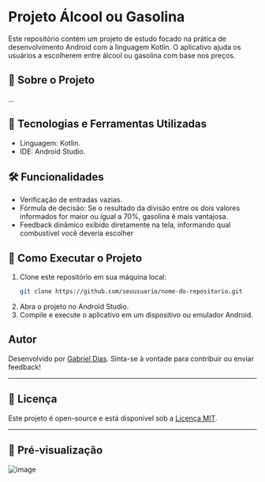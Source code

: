 # Projeto Álcool ou Gasolina

Este repositório contém um projeto de estudo focado na prática de desenvolvimento Android com a linguagem Kotlin. O aplicativo ajuda os usuários a escolherem entre álcool
ou gasolina com base nos preços.

## 📱 Sobre o Projeto
...

## 🚀 Tecnologias e Ferramentas Utilizadas
- Linguagem: Kotlin.
- IDE: Android Studio.

## 🛠️ Funcionalidades
- Verificação de entradas vazias.
- Fórmula de decisão: Se o resultado da divisão entre os dois valores informados for maior ou igual a 70%, gasolina é mais vantajosa.
- Feedback dinâmico exibido diretamente na tela, informando qual combustível você deveria escolher


## 🔧 Como Executar o Projeto
1. Clone este repositório em sua máquina local:
   ```bash
   git clone https://github.com/seuusuario/nome-do-repositorio.git
   ```
2. Abra o projeto no Android Studio.
3. Compile e execute o aplicativo em um dispositivo ou emulador Android.


## Autor
Desenvolvido por [Gabriel Dias](https://github.com/diasoficial). Sinta-se à vontade para contribuir ou enviar feedback!

---

## 📜 Licença
Este projeto é open-source e está disponível sob a [Licença MIT](./LICENSE).

---

## 📸 Pré-visualização

![image](https://github.com/user-attachments/assets/5ab9cee2-6662-4182-814f-903889eacf71)
